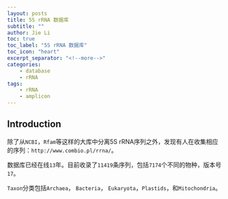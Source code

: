 ```yaml
---
layout: posts
title: 5S rRNA 数据库
subtitle: ""
author: Jie Li
toc: true
toc_label: "5S rRNA 数据库"
toc_icon: "heart"
excerpt_separator: "<!--more-->"
categories:
    - database
    - rRNA
tags:
    - rRNA
    - amplicon
---
```


## Introduction
除了从`NCBI`，`Rfam`等这样的大库中分离5S rRNA序列之外，发现有人在收集相应的序列：`http://www.combio.pl/rrna/`。

<!--more-->

数据库已经在线`13`年。目前收录了`11419`条序列，包括`7174`个不同的物种，版本号`17`。

`Taxon`分类包括`Archaea`， `Bacteria`， `Eukaryota`，`Plastids`，和`Mitochondria`。